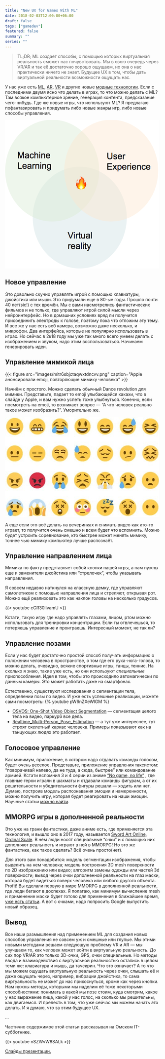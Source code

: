 ```yaml
---
title: "New UX for Games With ML"
date: 2018-02-03T12:00:00+06:00
draft: false
tags: ["gamedev"]
featured: false
summary: ""
series: ""
---
```


> TL;DR; ML создает способы, с помощью которых виртуальная реальность сможет нас почувствовать. Мы в свою очередь через VR/AR и так её достаточно хорошо ощущаем, но она о нас практически ничего не знает. Будущее UX в том, чтобы дать виртуальной реальности возможности ощущать нас.

У нас уже есть [ML](https://ru.wikipedia.org/wiki/%D0%9C%D0%B0%D1%88%D0%B8%D0%BD%D0%BD%D0%BE%D0%B5_%D0%BE%D0%B1%D1%83%D1%87%D0%B5%D0%BD%D0%B8%D0%B5), [AR](https://ru.wikipedia.org/wiki/%D0%94%D0%BE%D0%BF%D0%BE%D0%BB%D0%BD%D0%B5%D0%BD%D0%BD%D0%B0%D1%8F_%D1%80%D0%B5%D0%B0%D0%BB%D1%8C%D0%BD%D0%BE%D1%81%D1%82%D1%8C), [VR](https://ru.wikipedia.org/wiki/%D0%92%D0%B8%D1%80%D1%82%D1%83%D0%B0%D0%BB%D1%8C%D0%BD%D0%B0%D1%8F_%D1%80%D0%B5%D0%B0%D0%BB%D1%8C%D0%BD%D0%BE%D1%81%D1%82%D1%8C) и другие новые [модные технологии](https://en.wikipedia.org/wiki/Emerging_technologies). Если с последними двумя ясно что делать в играх, то что можно делать с ML? Там всякое компьютерное зрение, генерация контента, предсказание чего-нибудь. Где же новые игры, что используют ML?
Я предлагаю пофантазировать и придумать либо новые жанры игр, либо новые способы управления.

![ ](images/3lgbyd7zs7xc9p7jl76u.png)

## Новое управление

Это довольно скучно управлять игрой с помощью клавиатуры, джойстика или мыши. Это придумали еще в 80-ые годы. Прошло почти 40 лет(sic!) с тех времён. Мы с вами насмотрелись фантастических фильмов и не только, где управляют игрой силой мысли через нейроинтерфейс. Но в домашних условиях вряд ли получится присоединить электроды к голове, поэтому пока что отложим эту тему. И все же у нас есть веб камера, возможно даже несколько, и микрофон. Два интерфейса, которые не популярно использовать в играх. Но сейчас в 2к18 году мы уже так много всего умеем делать с изображением и звуком, надо этим воспользоваться. Начинаем генерировать идеи.

## Управление мимикой лица

{{< figure src="images/mitr6sbjctaqwxtdncvv.png" caption="Apple анонсировали emoji, повторяющие мимику человека" >}}

Начнём с простого. Можно сделать обычный Dance revolution для мимики. Представьте, падает то emoji улыбающейся какахи, что в слайде у Apple, и вам нужно успеть тоже улыбнуться. Конечно, если посмотреть на emoji, то возникает вопрос — “А что человек реально такое может изобразить?”. Уморительно же.

![ ](images/bwpkocrg67fuohnsgace.jpeg)

А еще если это всё делать на вечеринках и снимать видео как кто-то играет, то получится очень смешно и всем будет что вспомнить. Можно будет устроить соревнование, кто быстрее может менять мимику, точнее чью мимику компьютер лучше распознаёт.

## Управление направлением лица

Мимика по факту представляет собой кнопки нашей игры, а нам нужны еще и заменители джойстика или “стрелочек”, чтобы указывать направления.

Я совсем недавно наткнулся на классную демку, где управляют самолетиком с помощью направления лица и стреляют, открывая рот. Можно ещё реализовать это как наклон головы на несколько градусов.

{{< youtube cGR30llvamU >}}

Кстати, такую игру где надо управлять глазами, лицом, ртом можно использовать для тренировки концентрации. Если ты отвлечешься, то потеряешь управление и проиграешь. Интересный момент, не так ли?

## Управление позами

Если у нас будет достаточно простой способ получать информацию о положении человека в пространстве, о том где его рука-нога-голова, то можно делать, очевидно, всякие спортивные игры, танцы, теннис. На сколько я знаю, такие уже есть, но они используют _специальные_ приспособления. Идея в том, чтобы это происходило автомагически по данным камеры. Это может работать даже на смартфонах.

Естественно, существуют исследования о сегментации тела, определении позы по видео. И уже есть успешные реализации, можете сами посмотреть: {% youtube pW6nZXeWlGM %}

- [OSVOS: One-Shot Video Object Segmentation](http://people.ee.ethz.ch/~cvlsegmentation/osvos/) — сегментация целого тела на видео, паркур6 все дела.
- [Realtime_Multi-Person_Pose_Estimation](https://github.com/ZheC/Realtime_Multi-Person_Pose_Estimation) — а тут уже интереснее, тут строят скелетный каркас человека. Примеры показывают как на танцующих людях это работает.

## Голосовое управление

Как минимум, приложение, в котором надо отдавать команды голосом, будет очень веселое. Представьте, приложение управления таксистом: “поворачивай налево, да не туда, а сюда, быстрее” или командование армией. Кстати вспомнил 3 и 4 серии из аниме [“No game, no life”](https://online.anidub.com/anime/full/8944-net-igry-net-zhizni-no-game-no-life-01-iz-12.html) , где главные герои играли в шахматы и отдавали команды фигурам, а от их решительности и убедительности фигуры решали — ходить или нет. Думаю, построив модель распознавания эмоции и намеренности, можно получить игру, которая будет реагировать на наши эмоции. Научные статьи [можно найти](https://scirate.com/search?utf8=%E2%9C%93&q=emotion+voice#results).

## MMORPG игры в дополненной реальности

Это уже на грани фантастики, даже аниме есть, где применяется эта технология, и вышло оно в 2017 году, называется [Sword Art Online, Ordinal Scale](https://online.anidub.com/anime_movie/10301-mastera-mecha-onlayn-poryadkovyy-rang-gekijouban-sword-art-online-ordinal-scale-movie.html). В нём люди носят специальные “очки” и с помощью них дополняют реальность и играют в ней в MMORPG! Но это же фантастика, как такое сделать? Всё очень просто(нет).

Для этого вам понадобится: модель сегментации изображения, чтобы выделить на нем человека; модель построения 3D mesh поверхности по 2D изображению или видео; алгоритм замены одежды или частей 3d поверхности; вывод через очки дополненной реальности на глаз маски, которая будет видеться поверх человека или любого другого объекта. Profit! Вы сделали первую в мире MMORPG в дополненной реальности, где люди бегают в доспехах. Я полагаю, как минимум вычисление mesh и применение маски будет готово для применения в ближайшее время, [уже есть статьи](https://github.com/timzhang642/3D-Machine-Learning). А вот с очками, надо попросить Google выпустить новый образец.

## Вывод

Все наши размышления над применением ML для создания новых способов управления не совсем уж и смешные или глупые. Мы этими новыми методами решаем следующую проблему VR и AR — мы улучшаем то, как человек может войти в виртуальную реальность. До сих пор VR/AR это только 3D-очки, GPS, очки специальные. Но методы ввода и взаимодействия с виртуальной реальностью остались в целом теми же: клавиатура и мышь, да тачскрин. Что это означает? А то что мы можем ощущать виртуальную реальность через очки, слышать её и даже ощущать через, например, вибрации джойстика, то сама виртуальность не может до нас прикоснуться, кроме как через кнопки. Нам нужны методы, которыми мы наделим её тоже некоторыми способностями: понимать в какой мы позе стоим, куда смотрим, какое у нас выражение лица, какой у нас голос, на сколько мы решительны, как двигаемся. И прелесть в том, что уже сейчас мы можем начать это делать. И я думаю, что за этим будущее UX.

...

Частично содержимое этой статьи рассказывал на Омском IT-субботнике.

{{< youtube nSZWvW8SALk >}}

[Слайды презентации.](https://docs.google.com/presentation/d/e/2PACX-1vSf4kSoa0vfBmnr3tpnoM_fJ-QjdKBWSZkS6kV2yYjfzfzO-LBDJn7sCV7bioA4Ta4C-1KqnLowo0eD/pub?start=false&loop=false&delayms=3000)
